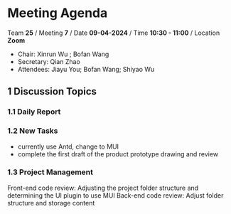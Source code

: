 # Meeting Agenda

Team **25** / Meeting **7** / Date **09-04-2024** / Time **10:30 - 11:00** / Location **Zoom**

- Chair: Xinrun Wu ;  Bofan Wang
- Secretary: Qian Zhao
- Attendees: Jiayu You; Bofan Wang; Shiyao Wu

## 1 Discussion Topics

### 1.1 Daily Report

### 1.2 New Tasks
 
- currently use Antd, change to MUI 
- complete the first draft of the product prototype drawing and review

### 1.3 Project Management

Front-end code review:
Adjusting the project folder structure and determining the UI plugin to use MUI
Back-end code review:
Adjust folder structure and storage content
